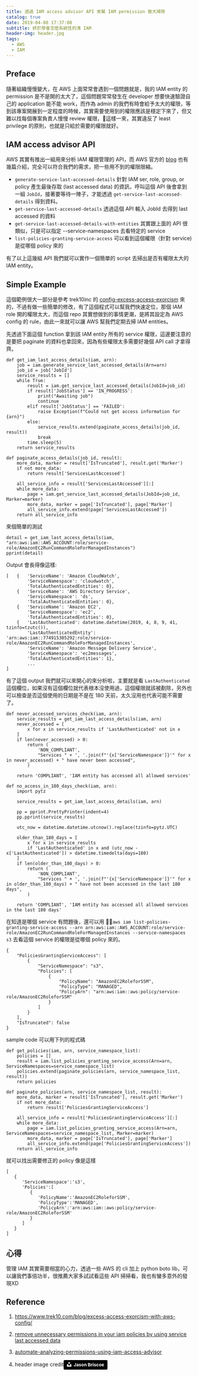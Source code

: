 ```yaml
---
title: 透過 IAM access advisor API 來幫 IAM permission 做大掃除
catalog: true
date: 2019-04-08 17:37:08
subtitle: 終於學會怎麼系統性的清 IAM 
header-img: header.jpg
tags:
  - AWS
  - IAM
---
```


## Preface

隨著組織慢慢變大，在 AWS 上面常常會遇到一個問題就是，我的 IAM entity 的 permission 是不是開的太大了，這個問題常常發生在 developer 想要快速驗證自己的 application 能不能 work，而作為 admin 的我們有時會給予太大的權限，等到該專案開展到一定程度的時候，其實需要使用到的權限應該是穩定下來了，但又難以找每個專案負責人慢慢 review 權限，這樣一來，其實違反了 least privilege 的原則，也就是只給於需要的權限就好。

## IAM access advisor API

AWS 其實有推出一組用來分析 IAM 權限管理的 API，而 AWS 官方的 [blog](https://aws.amazon.com/blogs/security/automate-analyzing-permissions-using-iam-access-advisor/) 也有幾篇介紹，完全可以符合我們的需求，把一些用不到的權限限縮。

- `generate-service-last-accessed-details` 針對 IAM ser, role, group, or policy 產生最後存取 (last accessed data) 的資訊，呼叫這個 API 後會拿到一組 `JobId`，接著要等待一陣子，才能透過 `get-service-last-accessed-details` 得到資料。
- `get-service-last-accessed-details` 透過這個 API 輸入 JobId 去得到 last accessed 的資料
- `get-service-last-accessed-details-with-entities` 其實跟上面的 API 很類似，只是可以指定 --service-namespaces 去看特定的 service
- `list-policies-granting-service-access` 可以看到這個權限（針對 service) 是從哪個 policy 來的

有了以上這幾組 API 我們就可以實作一個簡單的 script 去掃出是否有權限太大的 IAM entity。 

## Simple Example

這個範例很大一部分是參考 trek10inc 的 [config-excess-access-exorcism](https://github.com/trek10inc/config-excess-access-exorcism/blob/734fecde2f02dd448e0439f366d5400d4413a6d0/IAM_ALLOWS_UNUSED_SERVICES/iam_rule_helpers.py) 來的，不過有做一些簡單的修改，有了這個程式可以幫我們快速定位，那個 IAM role 開的權限太大，而這個 repo 其實想做到的事情更潮，是將其設定為 AWS config 的 rule，由此一來就可以讓 AWS 幫我們定期去掃 IAM entities。

先透過下面這個 function 拿到該 IAM entity 所有的 service 權限，這邊要注意的是要把 paginate 的資料也拿回來，因為有些權限太多需要好幾個 API call 才拿得齊。
```
def get_iam_last_access_details(iam, arn):
    job = iam.generate_service_last_accessed_details(Arn=arn)
    job_id = job['JobId']
    service_results = []
    while True:
        result = iam.get_service_last_accessed_details(JobId=job_id)
        if result['JobStatus'] == 'IN_PROGRESS':
            print("Awaiting job")
            continue
        elif result['JobStatus'] == 'FAILED':
            raise Exception(f"Could not get access information for {arn}")
        else:
            service_results.extend(paginate_access_details(job_id, result))
            break
        time.sleep(5)
    return service_results

def paginate_access_details(job_id, result):
    more_data, marker = result['IsTruncated'], result.get('Marker')
    if not more_data:
        return result['ServicesLastAccessed']

    all_service_info = result['ServicesLastAccessed'][:]
    while more_data:
        page = iam.get_service_last_accessed_details(JobId=job_id, Marker=marker)
        more_data, marker = page['IsTruncated'], page['Marker']
        all_service_info.extend(page['ServicesLastAccessed'])
    return all_service_info
```

來個簡單的測試
```
detail = get_iam_last_access_details(iam, "arn:aws:iam::AWS_ACCOUNT:role/service-role/AmazonEC2RunCommandRoleForManagedInstances")
pprint(detail)
```

Output 會長得像這樣:
```
[   {   'ServiceName': 'Amazon CloudWatch',
        'ServiceNamespace': 'cloudwatch',
        'TotalAuthenticatedEntities': 0},
    {   'ServiceName': 'AWS Directory Service',
        'ServiceNamespace': 'ds',
        'TotalAuthenticatedEntities': 0},
    {   'ServiceName': 'Amazon EC2',
        'ServiceNamespace': 'ec2',
        'TotalAuthenticatedEntities': 0},
    {   'LastAuthenticated': datetime.datetime(2019, 4, 8, 9, 41, tzinfo=tzutc()),
        'LastAuthenticatedEntity': 'arn:aws:iam::774915305292:role/service-role/AmazonEC2RunCommandRoleForManagedInstances',
        'ServiceName': 'Amazon Message Delivery Service',
        'ServiceNamespace': 'ec2messages',
        'TotalAuthenticatedEntities': 1},
        ...
]
```

有了這個 output 我們就可以來開心的來分析啦，主要就是看 `LastAuthenticated` 這個欄位，如果沒有這個欄位就代表根本沒使用過，這個權限就該被剷除，另外也可以檢查是否這個使用的日期是不是在 180 天前，太久沒用也代表可能不需要了。

```
def never_accessed_services_check(iam, arn):
    service_results = get_iam_last_access_details(iam, arn)
    never_accessed = [
        x for x in service_results if 'LastAuthenticated' not in x
    ]
    if len(never_accessed) > 0:
        return (
            'NON_COMPLIANT',
            "Services " + ', '.join(f"'{x['ServiceNamespace']}'" for x in never_accessed) + " have never been accessed",
        )

    return 'COMPLIANT', 'IAM entity has accessed all allowed services'
```

```
def no_access_in_180_days_check(iam, arn):
    import pytz

    service_results = get_iam_last_access_details(iam, arn)

    pp = pprint.PrettyPrinter(indent=4)
    pp.pprint(service_results)

    utc_now = datetime.datetime.utcnow().replace(tzinfo=pytz.UTC)

    older_than_180_days = [
        x for x in service_results
        if 'LastAuthenticated' in x and (utc_now - x['LastAuthenticated']) > datetime.timedelta(days=180)
    ]
    if len(older_than_180_days) > 0:
        return (
            'NON_COMPLIANT',
            "Services " + ', '.join(f"'{x['ServiceNamespace']}'" for x in older_than_180_days) + " have not been accessed in the last 180 days",
        )

    return 'COMPLIANT', 'IAM entity has accessed all allowed services in the last 180 days'
```

在知道是哪個 service 有問題後，還可以用 `aws iam list-policies-granting-service-access --arn arn:aws:iam::AWS_ACCOUNT:role/service-role/AmazonEC2RunCommandRoleForManagedInstances --service-namespaces s3` 去看這個 service 的權限是從哪個 policy 來的。

```
{
    "PoliciesGrantingServiceAccess": [
        {
            "ServiceNamespace": "s3",
            "Policies": [
                {
                    "PolicyName": "AmazonEC2RoleforSSM",
                    "PolicyType": "MANAGED",
                    "PolicyArn": "arn:aws:iam::aws:policy/service-role/AmazonEC2RoleforSSM"
                }
            ]
        }
    ],
    "IsTruncated": false
}
```

sample code 可以用下列的程式碼

```
def get_policies(iam, arn, service_namespace_list):
    policies = []
    result = iam.list_policies_granting_service_access(Arn=arn, ServiceNamespaces=service_namespace_list)
    policies.extend(paginate_policies(arn, service_namespace_list, result))
    return policies

def paginate_policies(arn, service_namespace_list, result):
    more_data, marker = result['IsTruncated'], result.get('Marker')
    if not more_data:
        return result['PoliciesGrantingServiceAccess']

    all_service_info = result['PoliciesGrantingServiceAccess'][:]
    while more_data:
        page = iam.list_policies_granting_service_access(Arn=arn, ServiceNamespaces=service_namespace_list, Marker=marker)
        more_data, marker = page['IsTruncated'], page['Marker']
        all_service_info.extend(page['PoliciesGrantingServiceAccess'])
    return all_service_info
```

就可以找出需要修正的 policy 像是這樣

```
[  
   {  
      'ServiceNamespace':'s3',
      'Policies':[  
         {  
            'PolicyName':'AmazonEC2RoleforSSM',
            'PolicyType':'MANAGED',
            'PolicyArn':'arn:aws:iam::aws:policy/service-role/AmazonEC2RoleforSSM'
         }
      ]
   }
]
```

## 心得

管理 IAM 其實需要相當的心力，透過一些 AWS 的 cli 加上 python boto lib，可以讓我們事倍功半，很推薦大家多試試看這些 API 掃掃看，我也有蠻多意外的發現XD

## Reference

1. https://www.trek10.com/blog/excess-access-exorcism-with-aws-config/
2. [remove unnecessary permissions in your iam policies by using service last accessed data](https://aws.amazon.com/blogs/security/remove-unnecessary-permissions-in-your-iam-policies-by-using-service-last-accessed-data/)
3. [automate-analyzing-permissions-using-iam-access-advisor](https://aws.amazon.com/blogs/security/automate-analyzing-permissions-using-iam-access-advisor/)

4. header image credit<a style="background-color:black;color:white;text-decoration:none;padding:4px 6px;font-family:-apple-system, BlinkMacSystemFont, &quot;San Francisco&quot;, &quot;Helvetica Neue&quot;, Helvetica, Ubuntu, Roboto, Noto, &quot;Segoe UI&quot;, Arial, sans-serif;font-size:12px;font-weight:bold;line-height:1.2;display:inline-block;border-radius:3px" href="https://unsplash.com/@jbriscoe?utm_medium=referral&amp;utm_campaign=photographer-credit&amp;utm_content=creditBadge" target="_blank" rel="noopener noreferrer" title="Download free do whatever you want high-resolution photos from Jason Briscoe"><span style="display:inline-block;padding:2px 3px"><svg xmlns="http://www.w3.org/2000/svg" style="height:12px;width:auto;position:relative;vertical-align:middle;top:-2px;fill:white" viewBox="0 0 32 32"><title>unsplash-logo</title><path d="M10 9V0h12v9H10zm12 5h10v18H0V14h10v9h12v-9z"></path></svg></span><span style="display:inline-block;padding:2px 3px">Jason Briscoe</span></a>